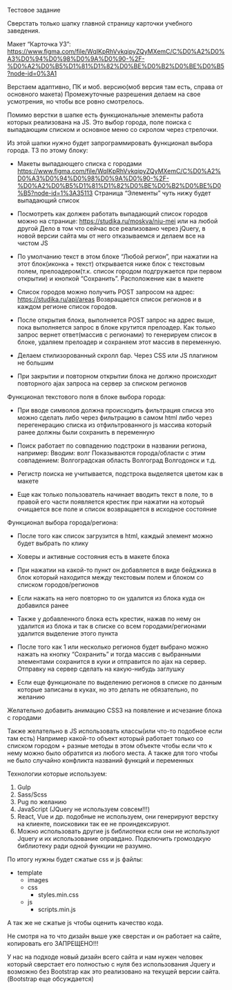 Тестовое задание

Сверстать только шапку главной страницу карточки учебного заведения.

Макет “Карточка УЗ”:
https://www.figma.com/file/WqIKpRhVvkqipyZQyMXemC/C%D0%A2%D0%A3%D0%94%D0%98%D0%9A%D0%90-%2F-%D0%A2%D0%B5%D1%81%D1%82%D0%BE%D0%B2%D0%BE%D0%B5?node-id=0%3A1

Верстаем адаптивно, ПК и моб. версию(моб версия там есть, справа от основного макета)
Промежуточные разрешения делаем на свое усмотрения, но чтобы все ровно смотрелось.

Помимо верстки в шапке есть функциональные элементы работа которых реализована на JS. Это выбор города, поле поиска с выпадающим списком и основное меню со скролом через стрелочки.

Из этой шапки нужно будет запрограммировать функционал выбора города.
ТЗ по этому блоку:

- Макеты выпадающего списка с городами https://www.figma.com/file/WqIKpRhVvkqipyZQyMXemC/C%D0%A2%D0%A3%D0%94%D0%98%D0%9A%D0%90-%2F-%D0%A2%D0%B5%D1%81%D1%82%D0%BE%D0%B2%D0%BE%D0%B5?node-id=1%3A35113
  Страница “Элементы” чуть нижу будет выпадающий список

- Посмотреть как должен работать выпадающий список городов можно на странице: https://studika.ru/moskva/niu-mei или на любой другой
  Дело в том что сейчас все реализовано через jQuery, в новой версии сайта мы от него отказываемся и делаем все на чистом JS

- По умолчанию текст в этом блоке “Любой регион”, при нажатии на этот блок(иконка + текст) открывается ниже блок с текстовым полем, прелоадером(т.к. список городом подгружается при первом открытии) и кнопкой “Сохранить”. Расположение как в макете

- Список городов можно получить POST запросом на адрес: https://studika.ru/api/areas
  Возвращается список регионов и в каждом регионе список городов.

- После открытия блока, выполняется POST запрос на адрес выше, пока выполняется запрос в блоке крутится прелоадер. Как только запрос вернет ответ(массив с регионами) то генерируем список в блоке, удаляем прелоадер и сохраняем этот массив в переменную.

- Делаем стилизорованный скролл бар. Через CSS или JS плагином не большим

- При закрытии и повторном открытии блока не должно происходит повторного ajax запроса на сервер за списком регионов

Функционал текстового поля в блоке выбора города:

- При вводе символов должна происходить фильтрация списка это можно сделать либо через фильтрацию в самом html либо через перегенерацию списка из отфильтрованного js массива который ранее должны были сохранить в переменную

- Поиск работает по совпадению подстроки в названии региона, например:
  Вводим: волг
  Показываются города/области с этим совпадением:
  Волгоградская область
  Волгоград
  Волгодонск
  и т.д.

- Регистр поиска не учитывается, подстрока выделяется цветом как в макете

- Еще как только пользователь начинает вводить текст в поле, то в правой его части появляется крестик при нажатии на который очищается все поле и список возвращается в исходное состояние

Функционал выбора города/региона:

- После того как список загрузится в html, каждый элемент можно будет выбрать по клику

- Ховеры и активные состояния есть в макете блока

- При нажатии на какой-то пункт он добавляется в виде бейджика в блок который находится между текстовым полем и блоком со списком городов/регионов

- Если нажать на него повторно то он удалится из блока куда он добавился ранее

- Также у добавленного блока есть крестик, нажав по нему он удалится из блока и так в списке со всем городами/регионами удалится выделение этого пункта

- После того как 1 или несколько регионов будет выбрано можно нажать на кнопку “Сохранить” и тогда массив с выбранными элементами сохранится в куки и отправится по ajax на сервер. Отправку на сервер сделать на какую-нибудь заглушку

- Если еще функционале по выделению регионов в списке по данным которые записаны в куках, но это делать не обязательно, по желанию

Желательно добавить анимацию CSS3 на появление и исчезание блока с городами

Также желательно в JS использовать классы(или что-то подобное если там есть)
Например какой-то объект который работает только со списком городом + разные методы в этом объекте чтобы если что к нему можно было обратится из любого места. А также для того чтобы не было случайно конфликта названий функций и переменных

Технологии которые используем:

1. Gulp
2. Sass/Scss
3. Pug по желанию
4. JavaScript (JQuery не используем совсем!!!)
5. React, Vue и др. подобные не используем, они генерируют верстку на клиенте, поисковики так ее не проиндексируют.
6. Можно использовать другие js библиотеки если они не используют Jquery и их использование оправдано. Подключить громоздкую библиотеку ради одной функции не разумно.

По итогу нужны будет сжатые css и js файлы:

- template
  - images
  - css
    - styles.min.css
  - js
    - scripts.min.js

А так же не сжатые js чтобы оценить качество кода.

Не смотря на то что дизайн выше уже сверстан и он работает на сайте, копировать его ЗАПРЕЩЕНО!!!

У нас на подходе новый дизайн всего сайта и нам нужен человек который сверстает его полностью с нуля без использования Jquery и возможно без Bootstrap как это реализовано на текущей версии сайта.(Bootstrap еще обсуждается)
